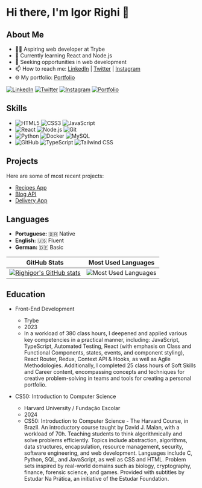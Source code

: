 # Hi there, I'm Igor Righi 👋

## About Me

- 👨‍💻 Aspiring web developer at Trybe
- 🌱 Currently learning React and Node.js
- 💼 Seeking opportunities in web development
- 📫 How to reach me: [LinkedIn](https://www.linkedin.com/in/igor-righi/) | [Twitter](https://twitter.com/righigor) | [Instagram](https://www.instagram.com/righigor/)
- 🌐 My portfolio: [Portfolio](https://portifolio-eight-pink.vercel.app/)
  
[![LinkedIn](https://img.shields.io/badge/LinkedIn-0077B5?style=for-the-badge&logo=linkedin&logoColor=white)](https://www.linkedin.com/in/igor-righi/)
[![Twitter](https://img.shields.io/badge/Twitter-1DA1F2?style=for-the-badge&logo=twitter&logoColor=white)](https://twitter.com/righigor)
[![Instagram](https://img.shields.io/badge/Instagram-E4405F?style=for-the-badge&logo=instagram&logoColor=white)](https://www.instagram.com/righigor/)
[![Portfolio](https://img.shields.io/badge/Portfolio-9cf?style=for-the-badge&logo=appveyor&logoColor=white)](https://portifolio-eight-pink.vercel.app/)

## Skills

- ![HTML5](https://img.shields.io/badge/HTML5-E34F26?style=for-the-badge&logo=html5&logoColor=white) ![CSS3](https://img.shields.io/badge/CSS3-1572B6?style=for-the-badge&logo=css3&logoColor=white) ![JavaScript](https://img.shields.io/badge/JavaScript-F7DF1E?style=for-the-badge&logo=javascript&logoColor=black)
- ![React](https://img.shields.io/badge/React-61DAFB?style=for-the-badge&logo=react&logoColor=black) ![Node.js](https://img.shields.io/badge/Node.js-43853D?style=for-the-badge&logo=node.js&logoColor=white) ![Git](https://img.shields.io/badge/Git-F05032?style=for-the-badge&logo=git&logoColor=white)
- ![Python](https://img.shields.io/badge/Python-3776AB?style=for-the-badge&logo=python&logoColor=white)  ![Docker](https://img.shields.io/badge/Docker-2496ED?style=for-the-badge&logo=docker&logoColor=white)  ![MySQL](https://img.shields.io/badge/MySQL-4479A1?style=for-the-badge&logo=mysql&logoColor=white)
- ![GitHub](https://img.shields.io/badge/GitHub-181717?style=for-the-badge&logo=github&logoColor=white) ![TypeScript](https://img.shields.io/badge/TypeScript-3178C6?style=for-the-badge&logo=typescript&logoColor=white) ![Tailwind CSS](https://img.shields.io/badge/Tailwind%20CSS-38B2AC?style=for-the-badge&logo=tailwind-css&logoColor=white)

## Projects

Here are some of most recent projects:
- [Recipes App](https://github.com/righigor/trybe-exercicios/tree/main/02-Front-End/Secao08-Projeto-App-de-Receitas/Dia01-Projeto-App-de-Receitas)
- [Blog API](https://github.com/righigor/trybe-exercicios/tree/main/03-Back-End/Secao06-NodeJS-ORM-e-Autenticacao/Dia05-Projeto-API-de-Blogs)
- [Delivery App](https://github.com/righigor/rocketseat/tree/main/nlw-expert/delivery-app)

## Languages

- **Portuguese:** 🇧🇷 Native
- **English:** 🇺🇸 Fluent
- **German:** 🇩🇪 Basic

| GitHub Stats                                                                                                   | Most Used Languages                                                                                                    |
|---------------------------------------------------------------------------------------------------------------|------------------------------------------------------------------------------------------------------------------------|
| [![Righigor's GitHub stats](https://github-readme-stats.vercel.app/api?username=righigor)](https://github.com/righigor/github-readme-stats&count_private=true&show_icons=true&theme=dracula) | ![Most Used Languages](https://github-readme-stats.vercel.app/api/top-langs/?username=righigor&layout=compact&theme=radical) |


## Education

- Front-End Development
  - Trybe
  - 2023
  - In a workload of 380 class hours, I deepened and applied various key competencies in a practical manner, including: JavaScript, TypeScript, Automated Testing, React (with emphasis on Class and Functional Components, states, events, and component styling), React Router, Redux, Context API & Hooks, as well as Agile Methodologies. Additionally, I completed 25 class hours of Soft Skills and Career content, encompassing concepts and techniques for creative problem-solving in teams and tools for creating a personal portfolio.
 
- CS50: Introduction to Computer Science
  - Harvard University / Fundação Escolar
  - 2024
  - CS50: Introduction to Computer Science - The Harvard Course, in Brazil. An introductory course taught by David J. Malan, with a workload of 70h. Teaching students to think algorithmically and solve problems efficiently. Topics include abstraction, algorithms, data structures, encapsulation, resource management, security, software engineering, and web development. Languages include C, Python, SQL, and JavaScript, as well as CSS and HTML. Problem sets inspired by real-world domains such as biology, cryptography, finance, forensic science, and games. Provided with subtitles by Estudar Na Prática, an initiative of the Estudar Foundation.
 

